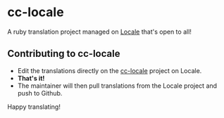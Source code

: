 # cc-locale

A ruby translation project managed on [Locale](http://www.localeapp.com/) that's open to all!

## Contributing to cc-locale

- Edit the translations directly on the [cc-locale](http://www.localeapp.com/projects/public?search=cc-locale) project on Locale.
- **That's it!**
- The maintainer will then pull translations from the Locale project and push to Github.

Happy translating!
